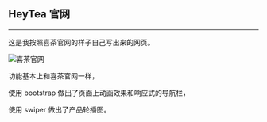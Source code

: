 ## HeyTea 官网

---

这是我按照喜茶官网的样子自己写出来的网页。

![喜茶官网](https://user-images.githubusercontent.com/49096708/61424027-aa354980-a944-11e9-8b0e-9d8cb5ac43d4.png)

功能基本上和喜茶官网一样，

使用 bootstrap 做出了页面上动画效果和响应式的导航栏，

使用 swiper 做出了产品轮播图。

